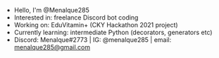 - Hello, I'm @Menalque285
- Interested in: freelance Discord bot coding 
- Working on: EduVitamin+ (CKY Hackathon 2021 project) 
- Currently learning: intermediate Python (decorators, generators etc)
- Discord: Menalque#2773 | IG: @menalque285 | email: menalque285@gmail.com

<!---
Menalque285/Menalque285 is a ✨ special ✨ repository because its `README.md` (this file) appears on your GitHub profile.
You can click the Preview link to take a look at your changes.
--->
